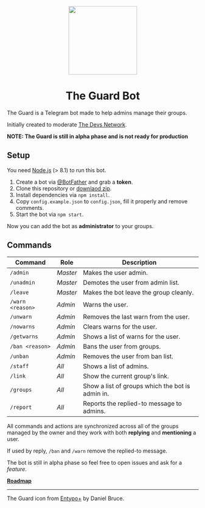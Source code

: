 <p align="center">
  <img src="http://imageupload.co.uk/images/2017/09/28/zzzzz.png" width="180" height="180">
  <h1 align="center">The Guard Bot</h1>
</p>
The Guard is a Telegram bot made to help admins manage their groups.

Initially created to moderate [The Devs Network](https://thedevs.network).

**NOTE: The Guard is still in alpha phase and is not ready for production**

## Setup
You need [Node.js](https://nodejs.org/) (> 8.1) to run this bot.

1. Create a bot via [@BotFather](https://t.me/BotFather) and grab a **token**.
2. Clone this repository or [downlaod zip](https://github.com/TheDevs-Network/the-guard-bot/archive/master.zip).
3. Install dependencies via `npm install`.
4. Copy `config.example.json` to `config.json`, fill it properly and remove comments.
5. Start the bot via `npm start`.

Now you can add the bot as **administrator** to your groups.

## Commands
Command  | Role   | Description
-------- | ------ | -----------
`/admin` | _Master_ | Makes the user admin.
`/unadmin` | _Master_ | Demotes the user from admin list.
`/leave` | _Master_ | Makes the bot leave the group cleanly.
`/warn <reason>` | _Admin_ | Warns the user.
`/unwarn` | _Admin_ | Removes the last warn from the user.
`/nowarns` | _Admin_ | Clears warns for the user.
`/getwarns` | _Admin_ | Shows a list of warns for the user.
`/ban <reason>` | _Admin_ | Bans the user from groups.
`/unban` | _Admin_ | Removes the user from ban list.
`/staff` | _All_ | Shows a list of admins.
`/link` | _All_ | Show the current group's link.
`/groups` | _All_ | Show a list of groups which the bot is admin in.
`/report` | _All_ | Reports the replied-to message to admins.

All commands and actions are synchronized across all of the groups managed by the owner and they work with both **replying** and **mentioning** a user.

If used by reply, `/ban` and `/warn` remove the replied-to message.

The bot is still in alpha phase so feel free to open issues and ask for a _feature_.

[**Roadmap**](https://github.com/TheDevs-Network/the-guard-bot/projects/1)

---

The Guard icon from [Entypo+](http://entypo.com/) by Daniel Bruce.

